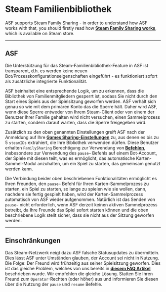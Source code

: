 # Steam Familienbibliothek

ASF supports Steam Family Sharing - in order to understand how ASF works with that, you should firstly read how **[Steam Family Sharing works](https://store.steampowered.com/promotion/familysharing)**, which is available on Steam store.

---

## ASF

Die Unterstützung für das Steam-Familienbibliothek-Feature in ASF ist transparent, d.h. es werden keine neuen Bot/Prozesskonfigurationseigenschaften eingeführt - es funktioniert sofort als zusätzliche integrierte Funktionalität.

ASF beinhaltet eine entsprechende Logik, um zu erkennen, dass die Bibliothek von Familienmitgliedern gesperrt ist, sodass Sie nicht durch den Start eines Spiels aus der Spielsitzung geworfen werden. ASF verhält sich genau so wie mit dem primären Konto das die Sperre hält. Daher wird ASF, wenn diese Sperre entweder von Ihrem Steam-Client oder von einem der Benutzer Ihrer Familie gehalten wird nicht versuchen, einen Sammelprozess zu starten, sondern darauf warten, dass die Sperre freigegeben wird.

Zusätzlich zu den oben genannten Einstellungen greift ASF nach der Anmeldung auf Ihre **[Games Sharing-Einstellungen](https://store.steampowered.com/account/managedevices)** zu, aus denen es bis zu 5 `steamIDs` extrahiert, die Ihre Bibliothek verwenden dürfen. Diese Benutzer erhalten `FamilySharing` Berechtigung zur Verwendung von **[Befehlen](https://github.com/JustArchiNET/ArchiSteamFarm/wiki/Commands-de-DE)**, insbesondere zur Verwendung des `pause~` Befehls auf einem Bot-Account, der Spiele mit diesen teilt, was es ermöglicht, das automatische Karten-Sammel-Modul anzuhalten, um ein Spiel zu starten, das gemeinsam genutzt werden kann.

Die Verbindung beider oben beschriebenen Funktionalitäten ermöglicht es Ihren Freunden, den `pause~` Befehl für Ihren Karten-Sammelprozess zu starten, ein Spiel zu starten, so lange zu spielen wie sie wollen, dann, nachdem sie fertig gespielt haben, wird der Karten-Sammelprozess automatisch von ASF wieder aufgenommen. Natürlich ist das Senden von `pause~` nicht erforderlich, wenn ASF derzeit keinen aktiven Sammelprozess betreibt, da Ihre Freunde das Spiel sofort starten können und die oben beschriebene Logik stellt sicher, dass sie nicht aus der Sitzung geworfen werden.

---

## Einschränkungen

Das Steam-Netzwerk neigt dazu ASF falsche Statusupdates zu übermitteln. Dies lässt ASF unter Umständen glauben, der Account sei nicht in Nutzung. Die Folge: Der Freund wird frühzeitig aus seiner Spielsitzung geworfen. Dies ist das gleiche Problem, welches von uns bereits in **[diesem FAQ Artikel](https://github.com/JustArchiNET/ArchiSteamFarm/wiki/FAQ-de-DE#asf-wirft-mich-aus-meiner-steam-client-sitzung-w%C3%A4hrend-ich-spiele--dieser-account-wird-an-einem-anderen-pc-verwendet)** beschrieben wurde. Wir empfehlen die gleiche Lösung. Statten Sie Ihren Freund zum `Operator`-Rechten (oder höher) aus und informieren Sie diesen über die Nutzung der `pause` und `resume` Befehle.